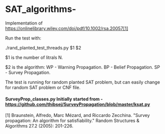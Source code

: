 # SAT_algorithms- 

Implementation of https://onlinelibrary.wiley.com/doi/pdf/10.1002/rsa.20057[1]  




Run the test with:

./rand_planted_test_threads.py $1 $2

$1 is the number of litrals N.

$2 is the algorithm:
  WP - Warning Propagation.
  BP - Belief Propagation.
  SP - Survey Propagation.


The test is running for random planted SAT problem, but can easily change for random SAT problem or CNF file.

#### SurveyProp_classes.py Initially started from - https://github.com/thibsej/SurveyPropagation/blob/master/ksat.py ###


[1] Braunstein, Alfredo, Marc Mézard, and Riccardo Zecchina. "Survey propagation: An algorithm for satisfiability." Random Structures & Algorithms 27.2 (2005): 201-226.
